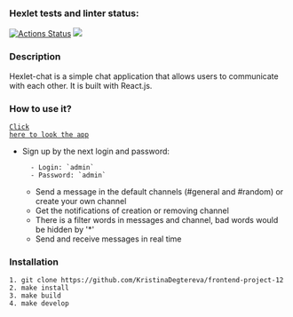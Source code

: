 ### Hexlet tests and linter status:
[![Actions Status](https://github.com/KristinaDegtereva/frontend-project-12/actions/workflows/hexlet-check.yml/badge.svg)](https://github.com/KristinaDegtereva/frontend-project-12/actions) <a href="https://codeclimate.com/github/KristinaDegtereva/frontend-project-12/maintainability"><img src="https://api.codeclimate.com/v1/badges/cdd821acde3ccb8c3d5a/maintainability" /></a>


### Description

Hexlet-chat is a simple chat application that allows users to communicate with each other. It is built with React.js.

### How to use it?

<code>[Click here to look the app](https://frontend-project-12-h1v6.onrender.com)</code> 
- Sign up by the next login and password:

        - Login: `admin`
        - Password: `admin`


  - Send a message in the default channels (#general and #random) or create your own channel
  - Get the notifications of creation or removing channel
  - There is a filter words in messages and channel, bad words would be hidden by '*'
  - Send and receive messages in real time

### Installation

 ```
 1. git clone https://github.com/KristinaDegtereva/frontend-project-12
 2. make install
 3. make build
 4. make develop
 ```